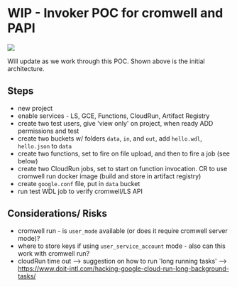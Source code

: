 # WIP - Invoker POC for cromwell and PAPI

<img src="https://github.com/lynnlangit/gcp-for-bioinformatics/blob/master/images/cromwell-run.png">

Will update as we work through this POC. Shown above is the initial architecture.


## Steps
- new project
- enable services - LS, GCE, Functions, CloudRun, Artifact Registry
- create two test users, give 'view only' on project, when ready ADD permissions and test
- create two buckets w/ folders `data`, `in`, and `out`, add `hello.wdl`, `hello.json` to `data`
- create two functions, set to fire on file upload, and then to fire a job (see below)
- create two CloudRun jobs, set to start on function invocation. CR to use cromwell run docker image (build and store in artifact registry)
- create `google.conf` file, put in `data` bucket
- run test WDL job to verify cromwell/LS API


## Considerations/ Risks
- cromwell run - is `user_mode` available (or does it require cromwell server mode)?
- where to store keys if using `user_service_account` mode - also can this work with cromwell run?
- cloudRun time out --> suggestion on how to run 'long running tasks' --> https://www.doit-intl.com/hacking-google-cloud-run-long-background-tasks/
